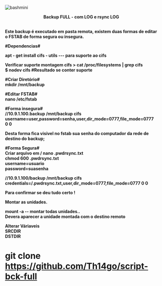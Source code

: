 ![bashmini](https://user-images.githubusercontent.com/12428027/37692278-5515c1cc-2c96-11e8-9542-b4502ff6a310.png)

<b><p align="center">Backup FULL - com LOG e rsync LOG</p><br>
Este backup é executado em pasta remota, existem duas formas de editar o FSTAB de forma segura ou insegura.


<b>#Dependencias#</b>

apt - get install cifs - utils --- para suporte ao cifs

<b>Verificar suporte montagem cifs >  cat /proc/filesystems | grep cifs</b><br>
$ nodev	cifs  #Resultado se conter suporte<br>

<b>#Criar Diretório#</b><br>
mkdir /mnt/backup<br>

<b>#Editar FSTAB#</b><br>
nano /etc/fstab<br>

<b>#Forma insegura#</b><br>
//10.9.1.100.backup /mnt/backup cifs username=user,password=senha,user,dir_mode=0777,file_mode=0777 0 0<br>

Desta forma fica visivel no fstab sua senha do computador da rede de destino do backup;<br>

<b>#Forma Segura#</b><br>
Criar arquivo em / nano .pwdrsync.txt<br>
chmod 600 .pwdrsync.txt <br>
username=usuario<br>
password=suasenha<br>

//10.9.1.100/backup /mnt/backup cifs credentials=/.pwdrsync.txt,user,dir_mode=0777,file_mode=0777 0 0<br>

Para confirmar se deu tudo certo !<br>

Montar as unidades.<br>

<b>mount -a </b> -- montar todas unidades..<br>
Devera aparecer a unidade montada com o destino remoto<br>

<b>Alterar Váriaveis</br>
<b>SRCDIR</b><br>
<b>DSTDIR </b><br>

# git clone https://github.com/Th14go/script-bck-full
